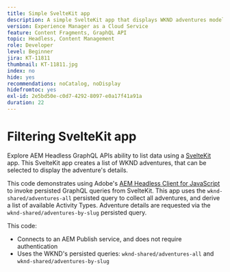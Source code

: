 ```yaml
---
title: Simple SvelteKit app
description: A simple SvelteKit app that displays WKND adventures modeled using Content Fragments.
version: Experience Manager as a Cloud Service
feature: Content Fragments, GraphQL API
topic: Headless, Content Management
role: Developer
level: Beginner
jira: KT-11811
thumbnail: KT-11811.jpg
index: no
hide: yes
recommendations: noCatalog, noDisplay
hidefromtoc: yes
exl-id: 2e5bd50e-c0d7-4292-8097-e0a17f41a91a
duration: 22
---
```

# Filtering SvelteKit app

Explore AEM Headless GraphQL APIs ability to list data using a [SvelteKit](https://kit.svelte.dev/) app. This SvelteKit app creates a list of WKND adventures, that can be selected to display the adventure's details.

This code demonstrates using Adobe's [AEM Headless Client for JavaScript](https://github.com/adobe/aem-headless-client-js/blob/main/api-reference.md) to invoke persisted GraphQL queries from SvelteKit. This app uses the `wknd-shared/adventures-all` persisted query to collect all adventures, and derive a list of available Activity Types. Adventure details are requested via the `wknd-shared/adventures-by-slug` persisted query.

This code:

+ Connects to an AEM Publish service, and does not require authentication
+ Uses the WKND's persisted queries: `wknd-shared/adventures-all` and `wknd-shared/adventures-by-slug`
